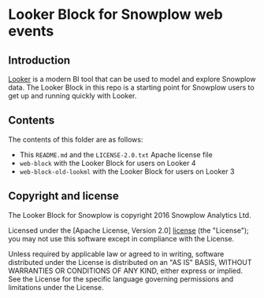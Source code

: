 # Looker Block for Snowplow web events

## Introduction

[Looker][looker] is a modern BI tool that can be used to model and explore Snowplow data. The Looker Block in this repo is a starting point for Snowplow users to get up and running quickly with Looker.

## Contents

The contents of this folder are as follows:

* This `README.md` and the `LICENSE-2.0.txt` Apache license file
* `web-block` with the Looker Block for users on Looker 4
* `web-block-old-lookml` with the Looker Block for users on Looker 3

## Copyright and license

The Looker Block for Snowplow is copyright 2016 Snowplow Analytics Ltd.

Licensed under the [Apache License, Version 2.0] [license] (the "License");
you may not use this software except in compliance with the License.

Unless required by applicable law or agreed to in writing, software
distributed under the License is distributed on an "AS IS" BASIS,
WITHOUT WARRANTIES OR CONDITIONS OF ANY KIND, either express or implied.
See the License for the specific language governing permissions and
limitations under the License.

[looker]: https://looker.com/
[license]: http://www.apache.org/licenses/LICENSE-2.0
